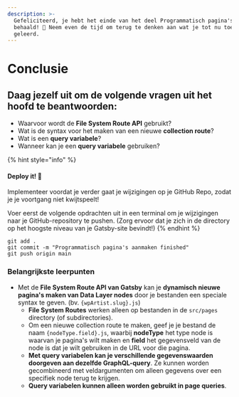 ```yaml
---
description: >-
  Gefeliciteerd, je hebt het einde van het deel Programmatisch pagina's maken
  behaald! 🥳 Neem even de tijd om terug te denken aan wat je tot nu toe hebt
  geleerd.
---
```


# Conclusie

## Daag jezelf uit om de volgende vragen uit het hoofd te beantwoorden:

* Waarvoor wordt de **File System Route API** gebruikt?&#x20;
* Wat is de syntax voor het maken van een nieuwe **collection route**?&#x20;
* Wat is een **query variabele**?&#x20;
* Wanneer kan je een **query variabele** gebruiken?

{% hint style="info" %}
#### Deploy it! 🚀

Implementeer voordat je verder gaat je wijzigingen op je GitHub Repo, zodat je je voortgang niet kwijtspeelt!

Voer eerst de volgende opdrachten uit in een terminal om je wijzigingen naar je GitHub-repository te pushen. (Zorg ervoor dat je zich in de directory op het hoogste niveau van je Gatsby-site bevindt!)
{% endhint %}

```
git add .
git commit -m "Programmatisch pagina's aanmaken finished"
git push origin main
```

### Belangrijkste leerpunten

* Met de **File System Route API van Gatsby** kan je **dynamisch nieuwe pagina's maken van Data Layer nodes** door je bestanden een speciale syntax te geven. (bv. `{wpArtist.slug}.js`)
  * **File System Routes** werken alleen op bestanden in de `src/pages` directory (of subdirectories).&#x20;
  * Om een nieuwe collection route te maken, geef je je bestand de naam `{nodeType.field}.js`, waarbij **nodeType** het type node is waarvan je pagina's wilt maken en **field** het gegevensveld van de node is dat je wilt gebruiken in de URL voor die pagina.&#x20;
  * **Met query variabelen kan je verschillende gegevenswaarden doorgeven aan dezelfde GraphQL-query**. Ze kunnen worden gecombineerd met veldargumenten om alleen gegevens over een specifiek node terug te krijgen.
  * **Query variabelen kunnen alleen worden gebruikt in page queries**.
